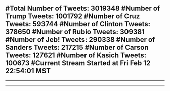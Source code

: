 #Total Number of Tweets: 3019348 
#Number of Trump Tweets: 1001792
#Number of Cruz Tweets: 593744
#Number of Clinton Tweets: 378650
#Number of Rubio Tweets: 309381
#Number of Jeb! Tweets: 290338
#Number of Sanders Tweets: 217215
#Number of Carson Tweets: 127621
#Number of Kasich Tweets: 100673
#Current Stream Started at Fri Feb 12 22:54:01 MST
---
---
---
